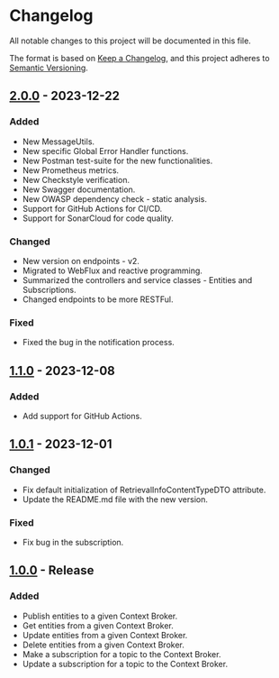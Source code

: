 # Changelog
All notable changes to this project will be documented in this file.

The format is based on [Keep a Changelog](https://keepachangelog.com/en/1.0.0/),
and this project adheres to [Semantic Versioning](https://semver.org/spec/v2.0.0.html).

## [2.0.0](https://github.com/in2workspace/broker-adapter/releases/tag/v2.0.0) - 2023-12-22
### Added
- New MessageUtils.
- New specific Global Error Handler functions.
- New Postman test-suite for the new functionalities.
- New Prometheus metrics.
- New Checkstyle verification.
- New Swagger documentation.
- New OWASP dependency check - static analysis.
- Support for GitHub Actions for CI/CD.
- Support for SonarCloud for code quality.
### Changed
- New version on endpoints - v2.
- Migrated to WebFlux and reactive programming.
- Summarized the controllers and service classes - Entities and Subscriptions.
- Changed endpoints to be more RESTFul.
### Fixed
- Fixed the bug in the notification process.

## [1.1.0](https://github.com/in2workspace/broker-adapter/releases/tag/v1.1.0) - 2023-12-08
### Added
- Add support for GitHub Actions.

## [1.0.1](https://github.com/in2workspace/broker-adapter/releases/tag/v1.0.1) - 2023-12-01
### Changed
- Fix default initialization of RetrievalInfoContentTypeDTO attribute.
- Update the README.md file with the new version.

### Fixed
- Fix bug in the subscription.

## [1.0.0](https://github.com/in2workspace/broker-adapter/releases/tag/v1.0.0) - Release
### Added
 - Publish entities to a given Context Broker.
 - Get entities from a given Context Broker.
 - Update entities from a given Context Broker.
 - Delete entities from a given Context Broker.
 - Make a subscription for a topic to the Context Broker.
 - Update a subscription for a topic to the Context Broker.
